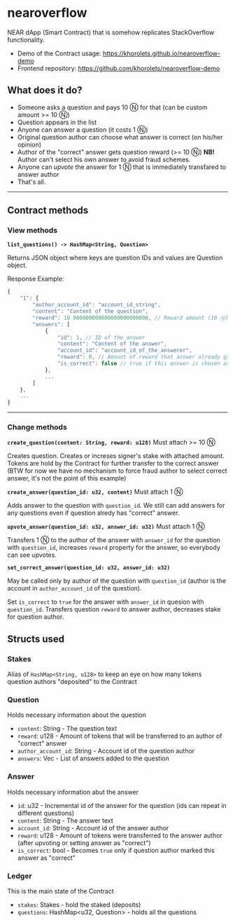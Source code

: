 # nearoverflow

NEAR dApp (Smart Contract) that is somehow replicates StackOverflow functionality.

- Demo of the Contract usage: https://khorolets.github.io/nearoverflow-demo
- Frontend repository: https://github.com/khorolets/nearoverflow-demo

## What does it do?

 * Someone asks a question and pays 10 Ⓝ for that (can be custom amount >= 10 Ⓝ)
 * Question appears in the list
 * Anyone can answer a question (it costs 1 Ⓝ)
 * Original question author can choose what answer is correct (on his/her opinion)
 * Author of the "correct" answer gets question reward (>= 10 Ⓝ) **NB!** Author can't select his own answer to avoid fraud schemes.
 * Anyone can *upvote* the answer for 1 Ⓝ that is immediately transfared to answer author
 * That's all.

---

## Contract methods

### View methods


**`list_questions() -> HashMap<String, Question>`**

Returns JSON object where keys are question IDs and values are Question object.


Response Example:

```javascript
{
    "1": {
        "author_account_id": "account_id_string",
        "content": "Content of the question",
        "reward": 10 000000000000000000000000, // Reward amount (10 Ⓝ)
        "answers": [
            {
                "id": 1, // ID of the answer
                "content": "Content of the answer",
                "account_id": "account_id_of_the_answerer",
                "reward": 0, // Amount of reward that answer already gain
                "is_correct": false // true if this answer is chosen as correct
            },
            ...
        ]
    },
    ...
}
```

---

### Change methods

**`create_question(content: String, reward: u128)`** Must attach >= 10 Ⓝ


Creates question. Creates or increses signer's stake with attached amount. Tokens are hold by the Contract for further transfer to the correct answer (BTW for now we have no mechanism to force fraud author to select correct answer, it's not the point of this example)


**`create_answer(question_id: u32, content)`** Must attach 1 Ⓝ


Adds answer to the question with `question_id`. We still can add answers for any questions even if question alredy has "correct" answer.


**`upvote_answer(question_id: u32, answer_id: u32)`** Must attach 1 Ⓝ

Transfers 1 Ⓝ to the author of the answer with `answer_id` for the question with `question_id`, increases `reward` property for the answer, so everybody can see upvotes.


**`set_correct_answer(question_id: u32, answer_id: u32)`**

May be called only by author of the question with `question_id` (author is the account in `author_account_id` of the question). 

Set `is_correct` to `true` for the answer with `answer_id` in quesion with `question_id`. Transfers question `reward` to answer author, decreases stake for question author.


## Structs used


### Stakes 

Alias of `HashMap<String, u128>` to keep an eye on how many tokens question authors "deposited" to the Contract


### Question

Holds necessary information about the question

 * `content`: String - The question text
 * `reward`: u128 - Amount of tokens that will be transferred to an author of "correct" answer
 * `author_account_id`: String - Account id of the question author
 * `answers`: Vec<Answer> - List of answers added to the question


### Answer

Holds necessary information abut the answer

 * `id`: u32 - Incremental id of the answer for the question (ids can repeat in different questions)
 * `content`: String - The answer text
 * `account_id`: String - Account id of the answer author
 * `reward`: u128 - Amount of tokens were transferred to the answer author (after upvoting or setting answer as "correct") 
 * `is_correct`: bool - Becomes `true` only if question author marked this answer as "correct"


 ### Ledger

 This is the main state of the Contract

 * `stakes`: Stakes - hold the staked (deposits)
 * `questions`: HashMap<u32, Question> - holds all the questions